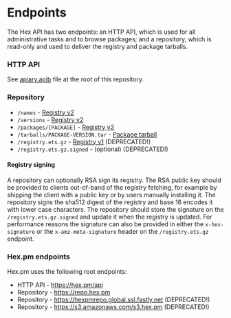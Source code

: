 # Endpoints

The Hex API has two endpoints: an HTTP API, which is used for all administrative tasks and to browse packages; and a repository, which is read-only and used to deliver the registry and package tarballs.

### HTTP API

See [apiary.apib](https://github.com/hexpm/specifications/blob/master/apiary.apib) file at the root of this repository.

### Repository

  * `/names` - [Registry v2](https://github.com/hexpm/specifications/blob/master/registry-v2.md)
  * `/versions` - [Registry v2](https://github.com/hexpm/specifications/blob/master/registry-v2.md)
  * `/packages/[PACKAGE]` - [Registry v2](https://github.com/hexpm/specifications/blob/master/registry-v2.md)
  * `/tarballs/PACKAGE-VERSION.tar` - [Package tarball](https://github.com/hexpm/specifications/blob/master/package_tarball.md)
  * `/registry.ets.gz` - [Registry v1](https://github.com/hexpm/specifications/blob/master/registry-v1.md) (DEPRECATED!)
  * `/registry.ets.gz.signed` - (optional) (DEPRECATED!)

#### Registry signing

A repository can optionally RSA sign its registry. The RSA public key should be provided to clients out-of-band of the registry fetching, for example by shipping the client with a public key or by users manually installing it. The repository signs the sha512 digest of the registry and base 16 encodes it with lower case characters. The repository should store the signature on the `/registry.ets.gz.signed` and update it when the registry is updated. For performance reasons the signature can also be provided in either the `x-hex-signature` or the `x-amz-meta-signature` header on the `/registry.ets.gz` endpoint.

### Hex.pm endpoints

Hex.pm uses the following root endpoints:

  * HTTP API - https://hex.pm/api
  * Repository - https://repo.hex.pm
  * Repository - https://hexpmrepo.global.ssl.fastly.net (DEPRECATED!)
  * Repository - https://s3.amazonaws.com/s3.hex.pm (DEPRECATED!)
